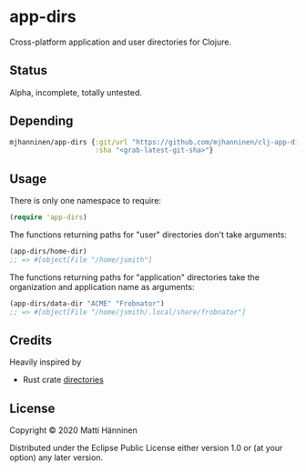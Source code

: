 # app-dirs

Cross-platform application and user directories for Clojure.

## Status

Alpha, incomplete, totally untested.

## Depending

```clojure
mjhanninen/app-dirs {:git/url "https://github.com/mjhanninen/clj-app-dirs.git"
                     :sha "<grab-latest-git-sha>"}
```

## Usage

There is only one namespace to require:

```clojure
(require 'app-dirs)
```

The functions returning paths for "user" directories don't take arguments:

```clojure
(app-dirs/home-dir)
;; => #[object[File "/home/jsmith"]
```

The functions returning paths for "application" directories take the
organization and application name as arguments:

```clojure
(app-dirs/data-dir "ACME" "Frobnator")
;; => #[object[File "/home/jsmith/.local/share/frobnator"]
```

## Credits

Heavily inspired by

- Rust crate [directories][rs-directories]

[rs-directories]: https://crates.io/crates/directories

## License

Copyright © 2020 Matti Hänninen

Distributed under the Eclipse Public License either version 1.0 or (at your
option) any later version.
